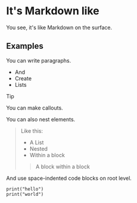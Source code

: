 # It's Markdown like

You see, it's like Markdown on the surface.

## Examples

You can write paragraphs.

* And
* Create
* Lists

> [!TIP]
> You can make callouts.


You can also nest elements.

> Like this:
> * A List
> * Nested
> * Within a block
> 
> > A block
> > within a block

And use space-indented code blocks on root level.

```
print("hello")
print("world")
```
